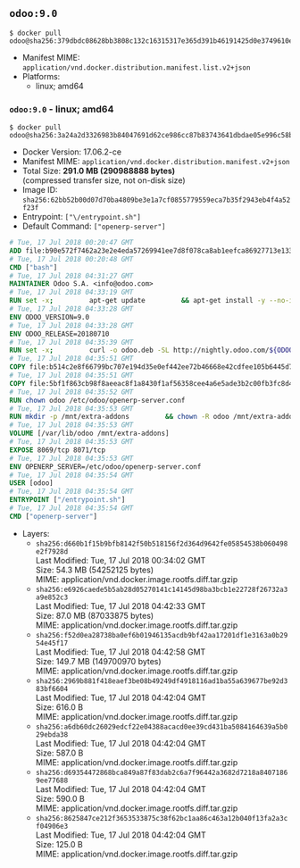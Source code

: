 ## `odoo:9.0`

```console
$ docker pull odoo@sha256:379dbdc08628bb3808c132c16315317e365d391b46191425d0e3749610e14aa6
```

-	Manifest MIME: `application/vnd.docker.distribution.manifest.list.v2+json`
-	Platforms:
	-	linux; amd64

### `odoo:9.0` - linux; amd64

```console
$ docker pull odoo@sha256:3a24a2d3326983b84047691d62ce986cc87b83743641dbdae05e996c58bfebe8
```

-	Docker Version: 17.06.2-ce
-	Manifest MIME: `application/vnd.docker.distribution.manifest.v2+json`
-	Total Size: **291.0 MB (290988888 bytes)**  
	(compressed transfer size, not on-disk size)
-	Image ID: `sha256:62bb52b00d07d70ba4809be3e1a7cf0855779559eca7b35f2943eb4f4a52f23f`
-	Entrypoint: `["\/entrypoint.sh"]`
-	Default Command: `["openerp-server"]`

```dockerfile
# Tue, 17 Jul 2018 00:20:47 GMT
ADD file:b90e572f7462a23e2e4eda57269941ee7d8f078ca8ab1eefca86927713e13365 in / 
# Tue, 17 Jul 2018 00:20:48 GMT
CMD ["bash"]
# Tue, 17 Jul 2018 04:31:27 GMT
MAINTAINER Odoo S.A. <info@odoo.com>
# Tue, 17 Jul 2018 04:33:19 GMT
RUN set -x;         apt-get update         && apt-get install -y --no-install-recommends             ca-certificates             curl             node-less             python-gevent             python-pip             python-renderpm             python-support             python-watchdog         && curl -o wkhtmltox.deb -SL http://nightly.odoo.com/extra/wkhtmltox-0.12.1.2_linux-jessie-amd64.deb         && echo '40e8b906de658a2221b15e4e8cd82565a47d7ee8 wkhtmltox.deb' | sha1sum -c -         && dpkg --force-depends -i wkhtmltox.deb         && apt-get -y install -f --no-install-recommends         && apt-get purge -y --auto-remove -o APT::AutoRemove::RecommendsImportant=false -o APT::AutoRemove::SuggestsImportant=false npm         && rm -rf /var/lib/apt/lists/* wkhtmltox.deb         && pip install psycogreen==1.0
# Tue, 17 Jul 2018 04:33:28 GMT
ENV ODOO_VERSION=9.0
# Tue, 17 Jul 2018 04:33:28 GMT
ENV ODOO_RELEASE=20180710
# Tue, 17 Jul 2018 04:35:39 GMT
RUN set -x;         curl -o odoo.deb -SL http://nightly.odoo.com/${ODOO_VERSION}/nightly/deb/odoo_${ODOO_VERSION}c.${ODOO_RELEASE}_all.deb         && echo '79ec48555a83507ba8956f4bb25840f5c033178a odoo.deb' | sha1sum -c -         && dpkg --force-depends -i odoo.deb         && apt-get update         && apt-get -y install -f --no-install-recommends         && rm -rf /var/lib/apt/lists/* odoo.deb
# Tue, 17 Jul 2018 04:35:51 GMT
COPY file:b514c2e8f66799bc707e194d35e0ef442ee72b46668e42cdfee105b6445d7eb0 in / 
# Tue, 17 Jul 2018 04:35:51 GMT
COPY file:5bf1f863cb98f8aeeac8f1a8430f1af56358cee4a6e5ade3b2c00fb3fc8d4162 in /etc/odoo/ 
# Tue, 17 Jul 2018 04:35:52 GMT
RUN chown odoo /etc/odoo/openerp-server.conf
# Tue, 17 Jul 2018 04:35:53 GMT
RUN mkdir -p /mnt/extra-addons         && chown -R odoo /mnt/extra-addons
# Tue, 17 Jul 2018 04:35:53 GMT
VOLUME [/var/lib/odoo /mnt/extra-addons]
# Tue, 17 Jul 2018 04:35:53 GMT
EXPOSE 8069/tcp 8071/tcp
# Tue, 17 Jul 2018 04:35:53 GMT
ENV OPENERP_SERVER=/etc/odoo/openerp-server.conf
# Tue, 17 Jul 2018 04:35:54 GMT
USER [odoo]
# Tue, 17 Jul 2018 04:35:54 GMT
ENTRYPOINT ["/entrypoint.sh"]
# Tue, 17 Jul 2018 04:35:54 GMT
CMD ["openerp-server"]
```

-	Layers:
	-	`sha256:d660b1f15b9bfb8142f50b518156f2d364d9642fe05854538b060498e2f7928d`  
		Last Modified: Tue, 17 Jul 2018 00:34:02 GMT  
		Size: 54.3 MB (54252125 bytes)  
		MIME: application/vnd.docker.image.rootfs.diff.tar.gzip
	-	`sha256:e6926caede5b5ab28d05270141c14145d98ba3bcb1e22728f26732a3a9e852c3`  
		Last Modified: Tue, 17 Jul 2018 04:42:33 GMT  
		Size: 87.0 MB (87033875 bytes)  
		MIME: application/vnd.docker.image.rootfs.diff.tar.gzip
	-	`sha256:f52d0ea28738ba0ef6b01946135acdb9bf42aa17201df1e3163a0b2954e45f17`  
		Last Modified: Tue, 17 Jul 2018 04:42:58 GMT  
		Size: 149.7 MB (149700970 bytes)  
		MIME: application/vnd.docker.image.rootfs.diff.tar.gzip
	-	`sha256:2969b881f418eaef3be08b49249df4918116ad1ba55a639677be92d383bf6604`  
		Last Modified: Tue, 17 Jul 2018 04:42:04 GMT  
		Size: 616.0 B  
		MIME: application/vnd.docker.image.rootfs.diff.tar.gzip
	-	`sha256:a6db60dc26029edcf22e04388acacd0ee39cd431ba5084164639a5b029ebda38`  
		Last Modified: Tue, 17 Jul 2018 04:42:04 GMT  
		Size: 587.0 B  
		MIME: application/vnd.docker.image.rootfs.diff.tar.gzip
	-	`sha256:d69354472868bca849a87f83dab2c6a7f96442a3682d7218a84071869ee77688`  
		Last Modified: Tue, 17 Jul 2018 04:42:04 GMT  
		Size: 590.0 B  
		MIME: application/vnd.docker.image.rootfs.diff.tar.gzip
	-	`sha256:8625847ce212f3653533875c38f62bc1aa86c463a12b040f13fa2a3cf04906e3`  
		Last Modified: Tue, 17 Jul 2018 04:42:04 GMT  
		Size: 125.0 B  
		MIME: application/vnd.docker.image.rootfs.diff.tar.gzip
